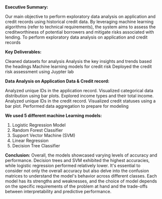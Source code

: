 **Esecutive Summary:**

Our main objective to perform exploratory data analysis on application and credit records using historical credit data. By leveraging machine learning algorithms (refer to technical requirements), 
the system aims to assess the creditworthiness of potential borrowers and mitigate risks associated with lending. To perform exploratory data analysis on application and credit records

**Key Deliverables:**

Cleaned datasets for analysis
Analysis the key insights and trends based the headings
Machine learning models for credit risk
Deployed the credit risk assessment using Juypter lab

**Data Analysis on Application Data & Credit record:**

Analyzed unique IDs in the application record.
Visualized categorical data distribution using bar plots.
Explored income types and their total income.
Analyzed unique IDs in the credit record.
Visualized credit statuses using a bar plot.
Performed data aggregation to prepare for modeling

**We used 5 different machine Learning models:**
1. Logistic Regression Model
2. Random Forest Classifier
3. Support Vector Machine (SVM)
4. Linear Regression
5. Decision Tree Classifier

**Conclusion:**
Overall, the models showcased varying levels of accuracy and performance. Decision trees and SVM exhibited the highest accuracies, while logistic regression performed relatively lower. 
It's essential to consider not only the overall accuracy but also delve into the confusion matrices to understand the model's behavior across different classes. 
Each model has its strengths and weaknesses, and the choice of model depends on the specific requirements of the problem at hand and the trade-offs between interpretability and predictive performance.
